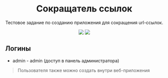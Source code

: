 <h1 align="center">Сокращатель ссылок</h1>
<p align="center">Тестовое задание по созданию приложения для сокращения url-ссылок.</p>
<p align="center">
  <a href="https://www.python.org/downloads/"><img src="https://img.shields.io/badge/Requires-Python%203.10+-orange"/></a>
  <a href="https://www.djangoproject.com/download/"><img src="https://img.shields.io/badge/Requires-Django%204.0+-orange"/></a>
</p>

## Логины
* admin - admin (доступ в панель администратора)
> Пользователя также можно создать внутри веб-приложения